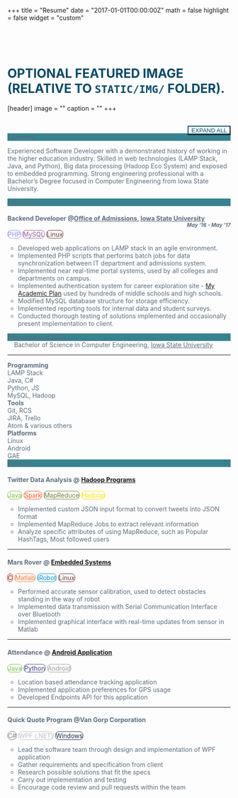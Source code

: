 +++
title = "Resume"
date = "2017-01-01T00:00:00Z"
math = false
highlight = false
widget = "custom"

# Optional featured image (relative to `static/img/` folder).
[header]
image = ""
caption = ""
+++
<style>
    h1{
        color: #074a6a;
        text-transform: uppercase;
        margin-top: 100px;
    }
    .mysql-lang{
        color: #8f5e99;
        border: 1px solid;
        border-color: #8f5e99;
        border-radius: 8px;
    }
    .php-lang{
        color: #9191ff;
        border: 1px solid;
        border-color: #9191ff;
        border-radius: 8px;
    }
    .linux-lang{
        color: #6b3333;
        border: 1px solid;
        border-color: #6b3333;
        border-radius: 8px;
    }
    .hadoop-lang{
        color: #ffdf00;
        border: 1px solid;
        border-color: #ffdf00;
        border-radius: 8px;
    }
    .spark-lang{
        color: #ff541b;
        border: 1px solid;
        border-color: #ff541b;
        border-radius: 8px;
    }
    .mapreduce-lang{
        color: #708238;
        border: 1px solid;
        border-color: #708238;
        border-radius: 8px;
    }
    .c-lang{
        color: #ae0001;
        border: 1px solid;
        border-color: #ae0001;
        border-radius: 8px;
    }
    .matlab-lang{
        color: #f37736;
        border: 1px solid;
        border-color: #f37736;
        border-radius: 8px;
    }
    .iRobot-lang{
        color: #0392cf;
        border: 1px solid;
        border-color: #0392cf;
        border-radius: 8px;
    }
    .android-lang{
        color: #a19c9c;
        border: 1px solid;
        border-color: #a19c9c;
        border-radius: 8px;
    }
    .java-lang{
        color: #7bc043;
        border: 1px solid;
        border-color: #7bc043;
        border-radius: 8px;
    }
    .python-lang{
        color: #433e90;
        border: 1px solid;
        border-color: #433e90;
        border-radius: 8px;
    }
    .windows-lang{
        color: #1e2e4d;
        border: 1px solid;
        border-color: #1e2e4d;
        border-radius: 8px;
    }
    .wpf-lang{
        color: #bfbfbf;
        border: 1px solid;
        border-color: #bfbfbf;
        border-radius: 8px;
    }
    .cSharp-lang{
        color: #7b7d7b;
        border: 1px solid;
        border-color: #7b7d7b;
        border-radius: 8px;
    }
</style>
<br/>
<button id="toggle" type="button" class="btn" style="float:right;background:transparent;border-color:#074a6a;color:#074a6a;">EXPAND ALL</button><br/>
<style>
.panel-primary, .list-group-item-heading, .small{
    color: #5D6D7E;
}
</style>
<div id="resume">
<div class="panel panel-primary">
  <div href="#summary" data-toggle="collapse" style="background-color: #37838F" class="panel-heading">Summary</div>
  <div class="panel-body collapse" id="summary">
  <p class="left-space">Experienced Software Developer with a demonstrated history of working in the higher education industry. Skilled in web technologies (LAMP Stack, Java, and Python), Big data processing (Hadoop Eco System) and exposed to embedded programming. Strong engineering professional with a Bachelor’s Degree focused in Computer Engineering from Iowa State University. </p>
  </div>
</div>

<div class="panel panel-primary">
  <div href="#professional_experience" data-toggle="collapse" style="background-color: #37838F" class="panel-heading">Experience</div>
  <div class="panel-body collapse" id="professional_experience">
      <h4 class="list-group-item-heading"> Backend Developer <span class="small">@</span><a href="http://admissions.iastate.edu" target="_blank" class="small">Office of Admissions</a>, <a href="http://iastate.edu" target="_blank" class="small">Iowa State University</a> 
      <small><i style="float:right">May '16 - May '17</i></small>
      </h4>
      <span class="label php-lang">PHP</span>
      <span class="label mysql-lang">MySQL</span>
      <span class="label linux-lang">Linux</span>
      <p class="list-group-item-text">
      <ul style="list-style-type:circle;">
          <li> Developed web applications on LAMP stack in an agile environment. </li>
          <li> Implemented PHP scripts that performs batch jobs for data synchronization between IT department and admissions system. </li>
          <li> Implemented near real-time portal systems, used by all colleges and departments on campus. </li>
          <li> Implemented authentication system for career exploration site - <a href="http://planyouradventure.net" target="_blank" class="text-muted">My Academic Plan</a> used by hundreds of middle schools and high schools. </li>
          <li> Modified MySQL database structure for storage efficiency. </li>
          <li> Implemented reporting tools for internal data and student surveys. </li>
          <li> Conducted thorough testing of solutions implemented and occasionally present implementation to client. </li>
      </ul>
      </p>
  </div>
</div>

<div class="panel panel-primary">
  <div href="#education_and_skills" data-toggle="collapse" style="background-color: #37838F" class="panel-heading">Education and Skills</div>
  <div class="panel-body collapse" id="education_and_skills">
    <div style="padding-left:15px">
        <i class="fa fa-university" aria-hidden="true"></i> Bachelor of Science in Computer Engineering, <a href="http://ece.iastate.edu" target="_blank" class="small text-muted">Iowa State University</a>
    </div>
    <hr style="border-color:lightgray"/>
    <div>
    <div class="col-md-4">
        <strong>Programming</strong>
        <ul style="list-style-type:none; display:inline">
            <li> <i class="fa fa-cloud" aria-hidden="true"></i> LAMP Stack </li>
            <li> <i class="fa fa-object-group" aria-hidden="true"></i> Java, C# </li>
            <li> <i class="fa fa-code" aria-hidden="true"></i> Python, JS </li>
            <li> <i class="fa fa-database" aria-hidden="true"></i> MySQL, Hadoop </li>
        </ul>
    </div>
    <div class="col-md-4">
        <strong>Tools</strong>
        <ul style="list-style-type:none; display:inline">
            <li> <i class="fa fa-code-fork" aria-hidden="true"></i> Git, RCS </li>
            <li> <i class="fa fa-clone" aria-hidden="true"></i> JIRA, Trello </li>
            <li> <i class="fa fa-file-code-o" aria-hidden="true"></i> Atom & various others </li>
        </ul>
    </div>
    <div class="col-md-4">
        <strong>Platforms</strong>
        <ul style="list-style-type:none; display:inline">
            <li> <i class="fa fa-linux" aria-hidden="true"></i> Linux </li>
            <li> <i class="fa fa-android" aria-hidden="true"></i> Android </li>
            <li> <i class="fa fa-cloud" aria-hidden="true"></i> GAE </li>
        </ul>
    </div>
    </div>
  </div>
</div>

<div class="panel panel-primary">
    <div href="#projects" data-toggle="collapse" style="background-color: #37838F" class="panel-heading">Projects</div>
    <div class="panel-body collapse" id="projects">
    <h4 class="list-group-item-heading"> Twitter Data Analysis <span class="small text-muted">@ <a href="https://github.com/shahrushabh/Hadoop" target="_blank" class="text-muted">Hadoop Programs</a></span> </h4>
    <span class="label java-lang">Java</span>
    <span class="label spark-lang">Spark</span>
    <span class="label mapreduce-lang">MapReduce</span>
    <span class="label hadoop-lang">Hadoop</span>
    <p class=list-group-item-text>
    <ul style="list-style-type:circle;">
        <li> Implemented custom JSON input format to convert tweets into JSON format  </li>
        <li> Implemented MapReduce Jobs to extract relevant information </li>
        <li> Analyze specific attributes of using MapReduce, such as Popular HashTags, Most followed users </li>
    </ul>
    </p>
    <hr  style="border-color:lightgray"/>
    <h4 class="list-group-item-heading"> Mars Rover <span class="small text-muted">@ <a href="https://github.com/shahrushabh/Embedded_Systems" target="_blank" class="text-muted">Embedded Systems</a></span> </h4>
    <span class="label c-lang">C</span>
    <span class="label matlab-lang">Matlab</span>
    <span class="label iRobot-lang">iRobot</span>
    <span class="label linux-lang">Linux</span>
    <p class=list-group-item-text>
    <ul style="list-style-type:circle;">
        <li> Performed accurate sensor calibration, used to detect obstacles standing in the way of robot  </li>
        <li> Implemented data transmission with Serial Communication Interface over Bluetooth </li>
        <li> Implemented graphical interface with real-time updates from sensor in Matlab  </li>
    </ul>
    </p>
    <hr  style="border-color:lightgray"/>
    <h4 class="list-group-item-heading"> Attendance <span class="small text-muted">@ <a href="https://github.com/shahrushabh/AndroidProjects" target="_blank" class="text-muted">Android Application</a></span> </h4>
    <span class="label java-lang">Java</span>
    <span class="label python-lang">Python</span>
    <span class="label android-lang">Android</span>
    <p class=list-group-item-text>
    <ul style="list-style-type:circle;">
        <li> Location based attendance tracking application </li>
        <li> Implemented application preferences for GPS usage </li>
        <li> Developed Endpoints API for this application </li>
    </ul>
    </p>
    <hr  style="border-color:lightgray"/>
    <h4 class="list-group-item-heading"> Quick Quote Program <span class="small text-muted">@Van Gorp Corporation</span></h4> 
    <span class="label cSharp-lang">C#</span>
    <span class="label wpf-lang">WPF (.NET)</span>
    <span class="label windows-lang">Windows</span>
    <p class=list-group-item-text>
    <ul style="list-style-type:circle;">
        <li> Lead the software team through design and implementation of WPF application </li>
        <li> Gather requirements and specification from client </li>
        <li> Research possible solutions that fit the specs </li>
        <li> Carry out implementation and testing </li>
        <li> Encourage code review and pull requests within the team </li>
    </ul>
    </p>
    </div>
</div>
</div>

<script>
    $(function(){
        $('a[href="/experience"]').parent().addClass("active");
        $('#summary').collapse('show');
        $('#toggle').click(function(){
            if($('#toggle').html() == 'COLLAPSE ALL'){
                $('#toggle').html('EXPAND ALL');
                $('.panel-body').each(function(){
                    $(this).collapse('hide');
                });
            }else{
                $('#toggle').html('COLLAPSE ALL');
                $('.panel-body').each(function(){
                    $(this).collapse('show');
                });
            }
        });
    });
</script>